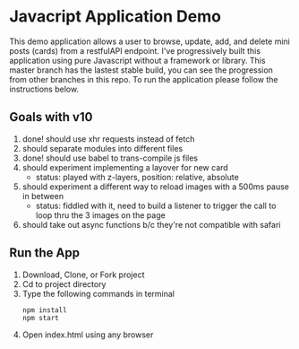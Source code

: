 # Javacript Application Demo
This demo application allows a user to browse, update, add, and delete mini posts (cards) from a restfulAPI endpoint. I've progressively built this application using pure Javascript without a framework or library. This master branch has the lastest stable build, you can see the progression from other branches in this repo. To run the application please follow the instructions below. 

## Goals with v10

1. done! should use xhr requests instead of fetch
2. should separate modules into different files
3. done! should use babel to trans-compile js files
4. should experiment implementing a layover for new card
	* status: played with z-layers, position: relative, absolute
5. should experiment a different way to reload images with a 500ms pause in between
	* status: fiddled with it, need to build a listener to trigger the call to loop thru the 3 images on the page
6. should take out async functions b/c they're not compatible with safari	

## Run the App

1. Download, Clone, or Fork project
2. Cd to project directory
3. Type the following commands in terminal 
    ```
    npm install
    npm start
    ```
4. Open index.html using any browser
